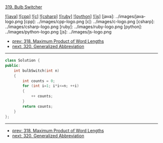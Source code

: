 [319. Bulb Switcher](https://leetcode.com/problems/bulb-switcher/)

[![java]](../java/319-bulb-switcher.md)
[![cpp]](../cpp/319-bulb-switcher.md)
[![c]](../c/319-bulb-switcher.md)
[![csharp]](../csharp/319-bulb-switcher.md)
[![ruby]](../ruby/319-bulb-switcher.md)
[![python]](../python/319-bulb-switcher.md)
[![js]](../js/319-bulb-switcher.md)
[java]: ../images/java-logo.png
[cpp]: ../images/cpp-logo.png
[c]: ../images/c-logo.png
[csharp]: ../images/csharp-logo.png
[ruby]: ../images/ruby-logo.png
[python]: ../images/python-logo.png
[js]: ../images/js-logo.png

- [prev: 318. Maximum Product of Word Lengths](318-maximum-product-of-word-lengths.md)
- [next: 320. Generalized Abbreviation](320-generalized-abbreviation.md)

---
```C++
class Solution {
public:
    int bulbSwitch(int n) 
    {
        int counts = 0;
        for (int i=1; i*i<=n; ++i) 
        {
            ++ counts;    
        }
        return counts;
    }
};
```


---

- [prev: 318. Maximum Product of Word Lengths](318-maximum-product-of-word-lengths.md)
- [next: 320. Generalized Abbreviation](320-generalized-abbreviation.md)

